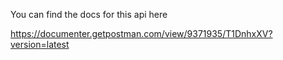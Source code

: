 You can find the docs for this api 
here

https://documenter.getpostman.com/view/9371935/T1DnhxXV?version=latest